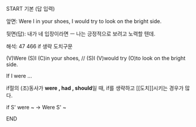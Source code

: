 START
기본 (답 입력)

앞면:
Were I in your shoes, I would try to look on the bright side.


뒷면(답):
내가 네 입장이라면 ㅡ 나는 긍정적으로 보려고 노력할 텐데.


해석:
47 466 if 생략 도치구문

(V)Were (S)I (C)in your shoes, // (S)I (V)would try (O)to look on the bright side.

If I were ...

if절의 (조)동사가 **were , had , should**일 때, 
if를 생략하고 [[도치]]시키는 경우가 많다.

if S' were ~ -> Were S' ~
<!--ID: 1694853009131-->
END
